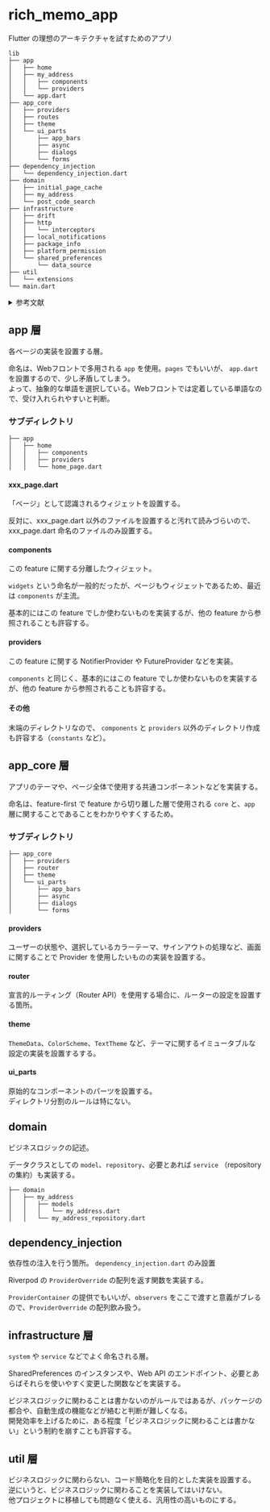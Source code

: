# rich_memo_app

Flutter の理想のアーキテクチャを試すためのアプリ

```
lib
├── app
│   ├── home
│   ├── my_address
│   │   ├── components
│   │   └── providers
│   └── app.dart
├── app_core
│   ├── providers
│   ├── routes
│   ├── theme
│   └── ui_parts
│       ├── app_bars
│       ├── async
│       ├── dialogs
│       └── forms
├── dependency_injection
│   └── dependency_injection.dart
├── domain
│   ├── initial_page_cache
│   ├── my_address
│   └── post_code_search
├── infrastructure
│   ├── drift
│   ├── http
│   │   └── interceptors
│   ├── local_notifications
│   ├── package_info
│   ├── platform_permission
│   └── shared_preferences
│       └── data_source
├── util
│   └── extensions
└── main.dart
```

<details>
<summary>参考文献</summary>

- https://github.com/invertase/conference-app
- https://zenn.dev/omiai_techblog/articles/omiai-flutter-architecture
</details>


## app 層
各ページの実装を設置する層。

命名は、Webフロントで多用される `app` を使用。`pages` でもいいが、 `app.dart` を設置するので、少し矛盾してしまう。<br>
よって、抽象的な単語を選択している。Webフロントでは定着している単語なので、受け入れられやすいと判断。

### サブディレクトリ
```
├── app
│   ├── home
│   │   ├── components
│   │   ├── providers
│   │   └── home_page.dart
```

#### xxx_page.dart
「ページ」として認識されるウィジェットを設置する。

反対に、xxx_page.dart 以外のファイルを設置すると汚れて読みづらいので、xxx_page.dart 命名のファイルのみ設置する。

#### components
この feature に関する分離したウィジェット。

`widgets` という命名が一般的だったが、ページもウィジェットであるため、最近は `components` が主流。

基本的にはこの feature でしか使わないものを実装するが、他の feature から参照されることも許容する。

#### providers
この feature に関する NotifierProvider や FutureProvider などを実装。

`components` と同じく、基本的にはこの feature でしか使わないものを実装するが、他の feature から参照されることも許容する。

#### その他
末端のディレクトリなので、 `components` と `providers` 以外のディレクトリ作成も許容する（`constants` など）。

## app_core 層
アプリのテーマや、ページ全体で使用する共通コンポーネントなどを実装する。

命名は、feature-first で feature から切り離した層で使用される `core` と、`app` 層に関することであることをわかりやすくするため。

### サブディレクトリ
```
├── app_core
│   ├── providers
│   ├── router
│   ├── theme
│   └── ui_parts
│       ├── app_bars
│       ├── async
│       ├── dialogs
│       └── forms
```

#### providers
ユーザーの状態や、選択しているカラーテーマ、サインアウトの処理など、画面に関することで Provider を使用したいものの実装を設置する。

#### router
宣言的ルーティング（Router API）を使用する場合に、ルーターの設定を設置する箇所。

#### theme
`ThemeData`、`ColorScheme`、`TextTheme` など、テーマに関するイミュータブルな設定の実装を設置するする。

#### ui_parts
原始的なコンポーネントのパーツを設置する。<br>
ディレクトリ分割のルールは特にない。

## domain
ビジネスロジックの記述。

データクラスとしての `model`、`repository`、必要とあれば `service` （repository の集約）も実装する。

```
├── domain
│   ├── my_address
│   │   ├── models
│   │   │   └── my_address.dart
│   │   └── my_address_repository.dart
```

## dependency_injection
依存性の注入を行う箇所。
`dependency_injection.dart` のみ設置

Riverpod の `ProviderOverride` の配列を返す関数を実装する。

`ProviderContainer` の提供でもいいが、`observers` をここで渡すと意義がブレるので、`ProviderOverride` の配列飲み扱う。

## infrastructure 層
`system` や `service` などでよく命名される層。

SharedPreferences のインスタンスや、Web API のエンドポイント、必要とあらばそれらを使いやすく変更した関数などを実装する。

ビジネスロジックに関わることは書かないのがルールではあるが、パッケージの都合や、自動生成の機能などが絡むと判断が難しくなる。<br>
開発効率を上げるために、ある程度「ビジネスロジックに関わることは書かない」という制約を崩すことも許容する。

## util 層
ビジネスロジックに関わらない、コード簡略化を目的とした実装を設置する。<br>
逆にいうと、ビジネスロジックに関わることを実装してはいけない。<br>
他プロジェクトに移植しても問題なく使える、汎用性の高いものにする。
